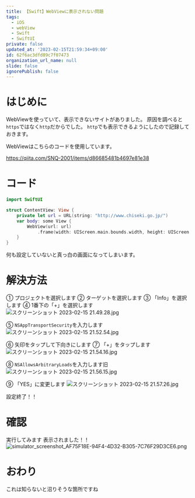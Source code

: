 ```yaml
---
title: 【Swift】WebViewに表示されない問題
tags:
  - iOS
  - webView
  - Swift
  - SwiftUI
private: false
updated_at: '2023-02-15T21:59:34+09:00'
id: 62f6ac3dfd89c7f07473
organization_url_name: null
slide: false
ignorePublish: false
---
```

# はじめに
WebViewを使っていて、表示できないサイトがありました。
原因を調べると`https`ではなく`http`だからでした。
`http`でも表示できるようにしたので記録しておきます。

WebViewはこちらのコードを使用しています。

https://qiita.com/SNQ-2001/items/d86685481b4697e81e38

# コード
```swift
import SwiftUI

struct ContentView: View {
    private let url = URL(string: "http://www.chiseki.go.jp/")
    var body: some View {
        WebView(url: url)
            .frame(width: UIScreen.main.bounds.width, height: UIScreen.main.bounds.height)
    }
}
```

何も設定していないと真っ白の画面になってしまいます。

# 解決方法
① プロジェクトを選択します
② ターゲットを選択します
③ 「Info」を選択します
④ 1番下の「+」を選択します
![スクリーンショット 2023-02-15 21.49.28.jpg](https://qiita-image-store.s3.ap-northeast-1.amazonaws.com/0/1745371/357358f7-399e-a220-4c89-63040e3aa1df.jpeg)

⑤ `NSAppTransportSecurity`を入力します
![スクリーンショット 2023-02-15 21.52.54.jpg](https://qiita-image-store.s3.ap-northeast-1.amazonaws.com/0/1745371/f1d1ea95-eb07-f9f4-a308-b12655b123be.jpeg)

⑥ 矢印をタップして下向きにします
⑦ 「+」をタップします
![スクリーンショット 2023-02-15 21.54.16.jpg](https://qiita-image-store.s3.ap-northeast-1.amazonaws.com/0/1745371/febd2286-6423-de2d-e860-da0d3ddb5152.jpeg)

⑧ `NSAllowsArbitraryLoads`を入力します旧
![スクリーンショット 2023-02-15 21.56.15.jpg](https://qiita-image-store.s3.ap-northeast-1.amazonaws.com/0/1745371/ef017e20-8f25-3543-4db8-ea211eff60c3.jpeg)

⑨ 「YES」に変更します
![スクリーンショット 2023-02-15 21.57.26.jpg](https://qiita-image-store.s3.ap-northeast-1.amazonaws.com/0/1745371/3fcc9b15-ed60-877c-2b21-f34a28803732.jpeg)

設定終了！！

# 確認
実行してみます
表示されました！！
![simulator_screenshot_AF75F18E-94F4-4D32-B305-7C76F29D3CE6.png](https://qiita-image-store.s3.ap-northeast-1.amazonaws.com/0/1745371/737bde05-3105-e88a-a40a-9f1ead1313f4.png)

# おわり
これは知らないと沼りそうな箇所ですね
